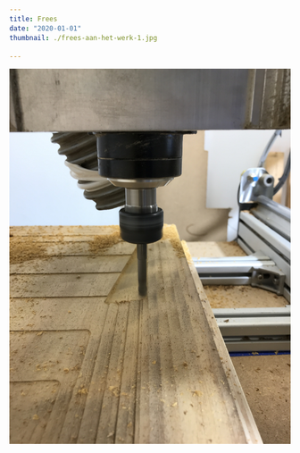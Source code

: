 ```yaml
---
title: Frees
date: "2020-01-01"
thumbnail: ./frees-aan-het-werk-1.jpg

---
```

<div class="kg-card kg-image-card kg-width-wide">

![Frees](./frees-aan-het-werk-1.jpg)

</div>

